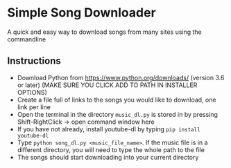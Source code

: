 # Simple Song Downloader
A quick and easy way to download songs from many sites using the commandline
## Instructions
- Download Python from https://www.python.org/downloads/ (version 3.6 or later) (MAKE SURE YOU CLICK ADD TO PATH IN INSTALLER OPTIONS)
- Create a file full of links to the songs you would like to download, one link per line
- Open the terminal in the directory `music_dl.py` is stored in by pressing Shift-RightClick -> open command window here
- If you have not already, install youtube-dl by typing `pip install youtube-dl`
- Type `python song_dl.py <music_file_name>`. If the music file is in a different directory, you will need to type the whole path to the file
- The songs should start downloading into your current directory
